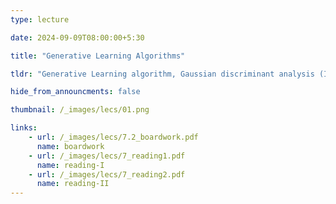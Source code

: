 ```yaml
---
type: lecture

date: 2024-09-09T08:00:00+5:30

title: "Generative Learning Algorithms"

tldr: "Generative Learning algorithm, Gaussian discriminant analysis (Introduction)"

hide_from_announcments: false

thumbnail: /_images/lecs/01.png

links: 
    - url: /_images/lecs/7.2_boardwork.pdf
      name: boardwork
    - url: /_images/lecs/7_reading1.pdf
      name: reading-I
    - url: /_images/lecs/7_reading2.pdf
      name: reading-II
---
```

